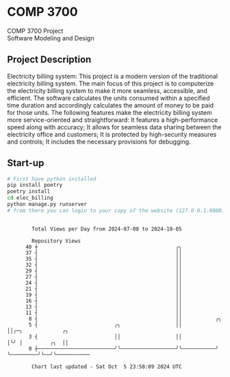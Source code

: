 # COMP 3700
COMP 3700 Project  
Software Modeling and Design
## Project Description
Electricity billing system: This project is a modern version of the traditional electricity billing system. The main focus of this project is to computerize the electricity billing system to make it more seamless, accessible, and efficient. The software calculates the units consumed within a specified time duration and accordingly calculates the amount of money to be paid for those units. The following features make the electricity billing system more service-oriented and straightforward: It features a high-performance speed along with accuracy; It allows for seamless data sharing between the electricity office and customers; It is protected by high-security measures and controls; It includes the necessary provisions for debugging.

## Start-up
```bash
# First have python installed
pip install poetry
poetry install
cd elec_billing
python manage.py runserver
# from there you can login to your copy of the website (127.0.0.1:8000), default creds are admin/admin
```

```

        Total Views per Day from 2024-07-08 to 2024-10-05

        Repository Views
      40 ┼                                             ╭╮
      37 ┤                                             ││
      35 ┤                                             ││
      32 ┤                                             ││
      29 ┤                                             ││
      27 ┤                                             ││
      24 ┤                                             ││
      21 ┤                                             ││
      19 ┤                                             ││
      16 ┤                                             ││
      13 ┤                                             ││
      11 ┤                                             ││
       8 ┤                                             ││           ╭╮
       5 ┤                         ╭╮                  ││           ││╭─╮             ╭╮
       3 ┤                         ││                  ││           │╰╯ │         ╭╮  ││
       0 ┼─────────────────────────╯╰──────────────────╯╰───────────╯   ╰─────────╯╰──╯╰───────────

        Chart last updated - Sat Oct  5 23:58:09 2024 UTC
        
```
